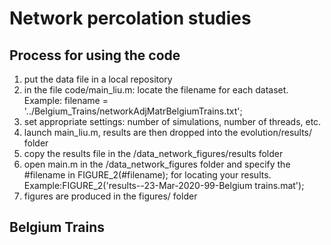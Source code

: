 # Network percolation studies

## Process for using the code
1. put the data file in a local repository
2. in the file code/main_liu.m: locate the filename for each dataset. Example: filename = '../Belgium_Trains/networkAdjMatrBelgiumTrains.txt';
3. set appropriate settings: number of simulations, number of threads, etc.
4. launch main_liu.m, results are then dropped into the evolution/results/ folder
5. copy the results file in the /data_network_figures/results folder
5. open main.m in the /data_network_figures folder and specify the #filename in FIGURE_2(#filename); for locating your results. Example:FIGURE_2('results--23-Mar-2020-99-Belgium trains.mat');
6. figures are produced in the figures/ folder

## Belgium Trains